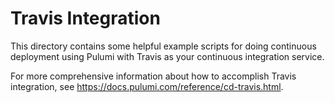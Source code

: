 # Travis Integration

This directory contains some helpful example scripts for doing continuous deployment using Pulumi with Travis as
your continuous integration service.

For more comprehensive information about how to accomplish Travis integration, see
https://docs.pulumi.com/reference/cd-travis.html.
